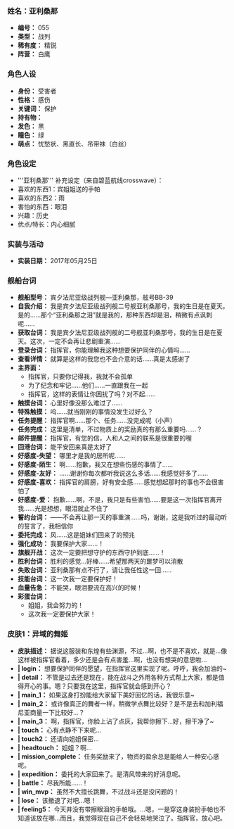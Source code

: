 ### 姓名：亚利桑那
* **编号：** 055
* **类型：** 战列
* **稀有度：** 精锐
* **阵营：** 白鹰


### 角色人设
* **身份：** 受害者
* **性格：** 感伤
* **关键词：** 保护
* **持有物：** 
* **发色：** 黑
* **瞳色：** 绿
* **萌点：** 忧愁状、黑直长、吊带袜（白丝）


### 角色设定
* '''亚利桑那''' 补充设定（来自碧蓝航线crosswave）：
* 喜欢的东西1：宾姐姐送的手帕
* 喜欢的东西2：雨
* 害怕的东西：眼泪
* 兴趣：历史
* 优点/特长：内心细腻


### 实装与活动
* **实装日期：** 2017年05月25日


### 舰船台词
* **舰船型号：** 宾夕法尼亚级战列舰—亚利桑那，舷号BB-39
* **自我介绍：** 我是宾夕法尼亚级战列舰二号舰亚利桑那号，我的生日是在夏天。是的……那个“亚利桑那之泪”就是我的，那种东西却是泪，稍微有点讽刺呢……
* **获取台词：** 我是宾夕法尼亚级战列舰的二号舰亚利桑那号，我的生日是在夏天。这次，一定不会再让悲剧重演……
* **登录台词：** 指挥官，你能理解我这种想要保护同伴的心情吗……
* **查看详情：** 就算是这样的我您也不会介意的话……真是太感谢了
* **主界面：**
  * 指挥官，只要你记得我，我就不会孤单
  * 为了纪念和牢记……他们……一直跟我在一起
  * 指挥官，这样的表情让你困扰了吗？对不起……
* **触摸台词：** 心里好像没那么难过了……
* **特殊触摸：** 呜……就当刚刚的事情没发生过好么？
* **任务提醒：** 指挥官啊……那个、任务……没完成呢（小声）
* **任务完成：** 这里是清单，不过物质上的奖励真的有那么重要吗……？
* **邮件提醒：** 指挥官，有您的信，人和人之间的联系是很重要的喔
* **回港台词：** 能平安回来真是太好了
* **好感度-失望：** 哪里才是我的居所呢……
* **好感度-陌生：** 啊……抱歉，我又在想些伤感的事情了……
* **好感度-友好：** ……谢谢你每次都听我说这么多话……我感觉好多了……
* **好感度-喜欢：** 指挥官的肩膀，好有安全感……感觉想起那时的事也不会很害怕了
* **好感度-爱：** 抱歉……啊，不是，我只是有些害怕……要是这一次指挥官离开我……光是想想，眼泪就止不住了
* **誓约台词：** ——不会再让那一天的事重演……吗，谢谢，这是我听过的最动听的誓言了，我相信你
* **委托完成：** 风……这是姐妹们回来了的预兆
* **强化成功：** 我要保护大家……！
* **旗舰开战：** 这次一定要把想守护的东西守护到底……！
* **胜利台词：** 胜利的感觉…好棒……希望那两天的噩梦可以消散
* **失败台词：** 亚利桑那有点不行了，请让我任性这一回……
* **技能台词：** 这一次我一定要保护好！
* **血量告急：** 不能哭，眼泪要流在高兴的时候！
* **彩蛋台词：**
  * 姐姐，我会努力的！
  * 这次我一定要保护大家！


### 皮肤1：异域的舞姬
* **皮肤描述：** 据说这服装和东煌有些渊源，不过…啊，也不是不喜欢，就是…像这样被指挥官看着，多少还是会有点害羞…啊，也没有想哭的意思啦…
* **| login：** 想要保护同伴的愿望，在指挥官这里实现了呢。呼呼，我会加油的~
* **| detail：** 不管是过去还是现在，能在战斗之外用各种方式帮上大家，都是值得开心的事。嗯？只要我在这里，指挥官就会感到开心？
* **| main_1：** 如果这身打扮能给大家留下美好回忆的话，我很乐意~
* **| main_2：** 或许像真正的舞者一样，稍微学点舞比较好？是不是去和加利福尼亚商量一下比较好…？
* **| main_3：** 啊，指挥官，你脸上沾了点灰，我帮你擦下…好，擦干净了~
* **| touch：** 心有点静不下来呢…
* **| touch2：** 还请向姐姐保密…
* **| headtouch：** 姐姐？啊…
* **| mission_complete：** 任务奖励来了，物资的盈余总是能给人一种安心感呢。
* **| expedition：** 委托的大家回来了。是清风带来的好消息呢。
* **| battle：** 尽我所能……！
* **| win_mvp：** 虽然不大擅长跳舞，不过战斗还是没问题的！
* **| lose：** 该撤退了对吧…嗯！
* **| feeling5：** 今天并没有带擦眼泪的手帕哦。…嗯，一是穿这身装扮手帕也不知道该放在哪…而且，我觉得现在自己不会轻易地哭泣了。指挥官，放心吧。
